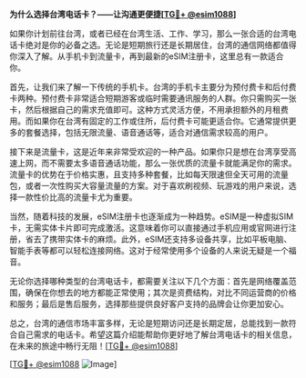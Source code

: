 **为什么选择台湾电话卡？——让沟通更便捷[[TG💪+ @esim1088](https://t.me/s/esim1088)]**

如果你计划前往台湾，或者已经在台湾生活、工作、学习，那么一张合适的台湾电话卡绝对是你的必备之选。无论是短期旅行还是长期居住，台湾的通信网络都值得你深入了解。从手机卡到流量卡，再到最新的eSIM注册卡，这里总有一款适合你。

首先，让我们来了解一下传统的手机卡。台湾的手机卡主要分为预付费卡和后付费卡两种。预付费卡非常适合短期游客或临时需要通讯服务的人群。你只需购买一张卡，然后根据自己的需求充值即可。这种方式灵活方便，不用承担额外的月租费用。而如果你在台湾有固定的工作或住所，后付费卡可能更适合你。它通常提供更多的套餐选择，包括无限流量、语音通话等，适合对通信需求较高的用户。

接下来是流量卡，这是近年来非常受欢迎的一种产品。如果你只是想在台湾享受高速上网，而不需要太多语音通话功能，那么一张优质的流量卡就能满足你的需求。流量卡的优势在于价格实惠，且支持多种套餐，比如每天限速但全天可用的流量包，或者一次性购买大容量流量的方案。对于喜欢刷视频、玩游戏的用户来说，选择一款性价比高的流量卡尤为重要。

当然，随着科技的发展，eSIM注册卡也逐渐成为一种趋势。eSIM是一种虚拟SIM卡，无需实体卡片即可完成激活。这意味着你可以直接通过手机应用或官网进行注册，省去了携带实体卡的麻烦。此外，eSIM还支持多设备共享，比如平板电脑、智能手表等都可以轻松连接网络。这对于经常使用多个设备的人来说无疑是一个福音。

无论你选择哪种类型的台湾电话卡，都需要关注以下几个方面：首先是网络覆盖范围，确保在你想去的地方都能正常使用；其次是资费结构，对比不同运营商的价格和服务；最后是售后服务，选择那些提供良好客户支持的品牌会让你更加安心。

总之，台湾的通信市场丰富多样，无论是短期访问还是长期定居，总能找到一款符合自己需求的电话卡。希望这篇介绍能帮助你更好地了解台湾电话卡的相关信息，在未来的旅途中畅行无阻！[[TG💪+ @esim1088](https://t.me/s/esim1088)]

[[TG💪+ @esim1088](https://t.me/s/esim1088) ![Image](https://i.postimg.cc/4NQfJmqS/Snipaste-2025-05-13-00-14-12.png)]